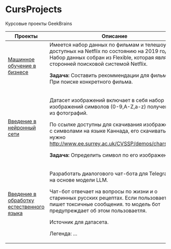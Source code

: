 # CursProjects
Курсовые проекты GeekBrains

<table width="100%" valign="top">
<thead>

<tr>
<th width="25%">Проекты</th>
<th>Описание</th>
</tr>

</thead>
<tbody>
<tr>
<td>

[Машинное обучение в бизнесе](./ML_in_business)

</td>
<td>
Имеется набор данных по фильмам и телешоу, доступных на Netflix по состоянию на 2019 год. Набор данных собран из Flexible, которая является сторонней поисковой системой Netflix.


**Задача:** Составить рекоммендации для фильмов. При поиске конкретного фильма.
</td>
</tr>

<tr>
<td>

[Введение в нейронный сети](./DeepLearning)

</td>
<td>


Датасет изображений включает в себя набор изображений символов (0-9,A-Z,a-z) полученных из фотографий.

По ссылке доступны для скачивания изображения с символами на языке Каннада, его скачивать не нужно
http://www.ee.surrey.ac.uk/CVSSP/demos/chars74k/.

**Задача:** Определить символ по его изображению.
</td>
</tr>

<tr>
<td>

[Введение в обработку естественного языка](./NLP)

</td>
<td>

Разработать диалогового чат-бота для Telegram, на основе модели LLM.

Чат-бот отвечает на вопросы по жизни и о старинных русских рецептах. 
Если пользоваетль пишет токсичные сообщения. то модель бот предупреждает об этом пользоваетля.

Источник для датасета. 

Легенда: ...

</td>
</tr>

</tbody>
</table>